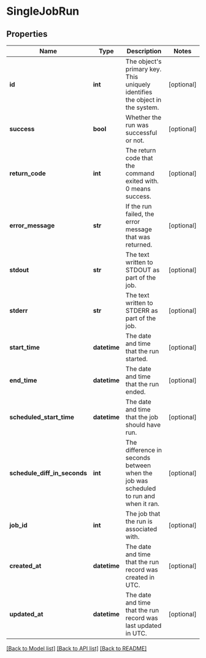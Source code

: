 # SingleJobRun

## Properties
Name | Type | Description | Notes
------------ | ------------- | ------------- | -------------
**id** | **int** | The object&#39;s primary key. This uniquely identifies the object in the system. | [optional] 
**success** | **bool** | Whether the run was successful or not. | [optional] 
**return_code** | **int** | The return code that the command exited with. 0 means success. | [optional] 
**error_message** | **str** | If the run failed, the error message that was returned. | [optional] 
**stdout** | **str** | The text written to STDOUT as part of the job. | [optional] 
**stderr** | **str** | The text written to STDERR as part of the job. | [optional] 
**start_time** | **datetime** | The date and time that the run started. | [optional] 
**end_time** | **datetime** | The date and time that the run ended. | [optional] 
**scheduled_start_time** | **datetime** | The date and time that the job should have run. | [optional] 
**schedule_diff_in_seconds** | **int** | The difference in seconds between when the job was scheduled to run and when it ran. | [optional] 
**job_id** | **int** | The job that the run is associated with. | [optional] 
**created_at** | **datetime** | The date and time that the run record was created in UTC. | [optional] 
**updated_at** | **datetime** | The date and time that the run record was last updated in UTC. | [optional] 

[[Back to Model list]](../README.md#documentation-for-models) [[Back to API list]](../README.md#documentation-for-api-endpoints) [[Back to README]](../README.md)


